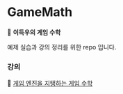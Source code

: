 # GameMath
📌 **이득우의 게임 수학**

예제 실습과 강의 정리를 위한 repo 입니다.

### 강의
📑 [게임 엔진을 지탱하는 게임 수학](https://www.inflearn.com/course/%EA%B2%8C%EC%9E%84-%EC%88%98%ED%95%99-%EA%B2%8C%EC%9E%84%EC%97%94%EC%A7%84/dashboard)
